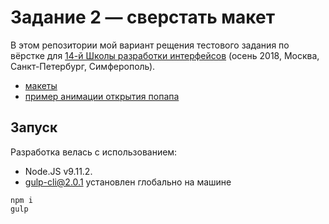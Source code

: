 # Задание 2 — сверстать макет

В этом репозитории мой вариант рещения тестового задания по вёрстке для [14-й Школы разработки интерфейсов](https://academy.yandex.ru/events/frontend/shri_msk-2018-2) (осень 2018, Москва, Санкт-Петербург, Симферополь).

- [макеты](guide)
- [пример анимации открытия попапа](Animation.mp4)

## Запуск

Разработка велась с использованием:

- Node.JS v9.11.2.
- gulp-cli@2.0.1 установлен глобально на машине

```
npm i
gulp
```
